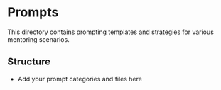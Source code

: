 # Prompts

This directory contains prompting templates and strategies for various mentoring scenarios.

## Structure

- Add your prompt categories and files here
